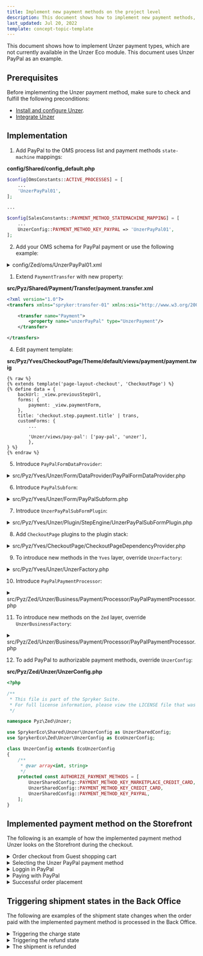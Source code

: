 ```yaml
---
title: Implement new payment methods on the project level
description: This document shows how to implement new payment methods, which are not yet provided by integration, on the project level.
last_updated: Jul 20, 2022
template: concept-topic-template
---
```


This document shows how to implement Unzer payment types, which are not currently available in the Unzer Eco module. This document uses Unzer PayPal as an example.

## Prerequisites

Before implementing the Unzer payment method, make sure to check and fulfill the following preconditions:

* [Install and configure Unzer](/docs/pbc/all/payment-service-providers/unzer/install-unzer/install-and-configure-unzer.html).
* [Integrate Unzer](/docs/pbc/all/payment-service-providers/unzer/install-unzer/integrate-unzer.html)


## Implementation

1. Add PayPal to the OMS process list and payment methods `state-machine` mappings:

**config/Shared/config_default.php**
```php
$config[OmsConstants::ACTIVE_PROCESSES] = [
    ...
    'UnzerPayPal01',
];

...

$config[SalesConstants::PAYMENT_METHOD_STATEMACHINE_MAPPING] = [
    ...
    UnzerConfig::PAYMENT_METHOD_KEY_PAYPAL => 'UnzerPayPal01',
];
```

2. Add your OMS schema for PayPal payment or use the following example:

<details><summary markdown='span'>config/Zed/oms/UnzerPayPal01.xml</summary>

```xml
<?xml version="1.0" encoding="utf-8"?>
<statemachine
        xmlns="spryker:oms-01"
        xmlns:xsi="http://www.w3.org/2001/XMLSchema-instance"
        xsi:schemaLocation="spryker:oms-01 http://static.spryker.com/oms-01.xsd">

    <process name="UnzerPayPal01" main="true">

        <states>
            <state name="new" reserved="true"/>
            <state name="authorize pending" reserved="true"/>
            <state name="authorize succeeded" reserved="true"/>
            <state name="authorize failed"/>
            <state name="authorize canceled"/>
            <state name="charge pending" reserved="true"/>
            <state name="payment completed" reserved="true"/>
            <state name="charge failed"/>
            <state name="refunded"/>
            <state name="payment chargeback"/>
            <state name="shipped"/>
            <state name="closed"/>
        </states>

        <events>
            <event name="charge" manual="true" command="Unzer/Charge"/>
            <event name="refund" manual="true" command="Unzer/Refund"/>
            <event name="ship" manual="true"/>
            <event name="close" manual="false" timeout="14 days"/>
        </events>

        <transitions>
            <transition happy="true">
                <source>new</source>
                <target>authorize pending</target>
            </transition>

            <transition condition="Unzer/IsAuthorizeSucceeded" happy="true">
                <source>authorize pending</source>
                <target>authorize succeeded</target>
            </transition>

            <transition condition="Unzer/IsAuthorizeFailed" happy="true">
                <source>authorize pending</source>
                <target>authorize failed</target>
            </transition>

            <transition condition="Unzer/IsAuthorizeCanceled" happy="true">
                <source>authorize pending</source>
                <target>authorize canceled</target>
            </transition>

            <transition happy="true">
                <source>authorize succeeded</source>
                <target>charge pending</target>
                <event>charge</event>
            </transition>

            <transition condition="Unzer/IsPaymentCompleted" happy="true">
                <source>charge pending</source>
                <target>payment completed</target>
            </transition>

            <transition condition="Unzer/IsChargeFailed" happy="true">
                <source>charge pending</source>
                <target>charge failed</target>
            </transition>

            <transition condition="Unzer/IsPaymentChargeback" happy="true">
                <source>payment completed</source>
                <target>payment chargeback</target>
            </transition>

            <transition happy="true">
                <source>payment completed</source>
                <target>refunded</target>
                <event>refund</event>
            </transition>

            <transition happy="true">
                <source>payment completed</source>
                <target>shipped</target>
                <event>ship</event>
            </transition>

            <transition happy="true">
                <source>shipped</source>
                <target>closed</target>
                <event>close</event>
            </transition>
        </transitions>
    </process>
</statemachine>
```

</details>

1. Extend `PaymentTransfer` with new property:

**src/Pyz/Shared/Payment/Transfer/payment.transfer.xml**
```xml
<?xml version="1.0"?>
<transfers xmlns="spryker:transfer-01" xmlns:xsi="http://www.w3.org/2001/XMLSchema-instance" xsi:schemaLocation="spryker:transfer-01 http://static.spryker.com/transfer-01.xsd">

    <transfer name="Payment">
        <property name="unzerPayPal" type="UnzerPayment"/>
    </transfer>

</transfers>
```

4. Edit payment template:

**src/Pyz/Yves/CheckoutPage/Theme/default/views/payment/payment.twig**

```twig
{% raw %}
{% extends template('page-layout-checkout', 'CheckoutPage') %}
{% define data = {
    backUrl: _view.previousStepUrl,
    forms: {
        payment: _view.paymentForm,
    },
    title: 'checkout.step.payment.title' | trans,
    customForms: {
        ...
        
        'Unzer/views/pay-pal': ['pay-pal', 'unzer'],
        },
} %}
{% endraw %}
```

5. Introduce `PayPalFormDataProvider`:

<details><summary markdown='span'>src/Pyz/Yves/Unzer/Form/DataProvider/PayPalFormDataProvider.php</summary>

```php
<?php

/**
 * This file is part of the Spryker Suite.
 * For full license information, please view the LICENSE file that was distributed with this source code.
 */

namespace Pyz\Yves\Unzer\Form\DataProvider;

use Generated\Shared\Transfer\QuoteTransfer;
use Generated\Shared\Transfer\UnzerPaymentTransfer;
use Spryker\Shared\Kernel\Transfer\AbstractTransfer;
use SprykerEco\Yves\Unzer\Dependency\Client\UnzerToQuoteClientInterface;
use SprykerEco\Yves\Unzer\Form\DataProvider\AbstractFormDataProvider;

class PayPalFormDataProvider extends AbstractFormDataProvider
{
    /**
     * @var \SprykerEco\Yves\Unzer\Dependency\Client\UnzerToQuoteClientInterface
     */
    protected $quoteClient;

    /**
     * @param \SprykerEco\Yves\Unzer\Dependency\Client\UnzerToQuoteClientInterface $quoteClient
     */
    public function __construct(UnzerToQuoteClientInterface $quoteClient)
    {
        $this->quoteClient = $quoteClient;
    }

    /**
     * @param \Generated\Shared\Transfer\QuoteTransfer $quoteTransfer
     *
     * @return \Generated\Shared\Transfer\QuoteTransfer
     */
    public function getData(AbstractTransfer $quoteTransfer): QuoteTransfer
    {
        $quoteTransfer = $this->updateQuoteWithPaymentData($quoteTransfer);
        $quoteTransfer->getPaymentOrFail()->setUnzerPayPal(new UnzerPaymentTransfer());

        $this->quoteClient->setQuote($quoteTransfer);

        return $quoteTransfer;
    }
}
```

</details>

6. Introduce `PayPalSubform`:

<details><summary markdown='span'>src/Pyz/Yves/Unzer/Form/PayPalSubform.php</summary>

```php
<?php

/**
 * This file is part of the Spryker Suite.
 * For full license information, please view the LICENSE file that was distributed with this source code.
 */

namespace Pyz\Yves\Unzer\Form;

use Generated\Shared\Transfer\PaymentTransfer;
use Generated\Shared\Transfer\UnzerPaymentTransfer;
use SprykerEco\Yves\Unzer\Form\AbstractUnzerSubForm;
use Symfony\Component\OptionsResolver\OptionsResolver;

/**
 * @method \SprykerEco\Yves\Unzer\UnzerConfig getConfig()
 */
class PayPalSubform extends AbstractUnzerSubForm
{
    /**
     * @var string
     */
    protected const TEMPLATE_VIEW_PATH = 'views/pay-pal/pay-pal';

    /**
     * @return string
     */
    public function getPropertyPath(): string
    {
        return PaymentTransfer::UNZER_PAY_PAL;
    }

    /**
     * @return string
     */
    public function getName(): string
    {
        return PaymentTransfer::UNZER_PAY_PAL;
    }

    /**
     * @param \Symfony\Component\OptionsResolver\OptionsResolver $resolver
     *
     * @return void
     */
    public function configureOptions(OptionsResolver $resolver): void
    {
        parent::configureOptions($resolver);

        $resolver->setDefaults([
            'data_class' => UnzerPaymentTransfer::class,
        ])->setRequired(static::OPTIONS_FIELD_NAME);
    }
} 
```

</details>

7. Introduce `UnzerPayPalSubFormPlugin`:

<details><summary markdown='span'>src/Pyz/Yves/Unzer/Plugin/StepEngine/UnzerPayPalSubFormPlugin.php</summary>

```php
<?php

/**
 * This file is part of the Spryker Suite.
 * For full license information, please view the LICENSE file that was distributed with this source code.
 */

namespace Pyz\Yves\Unzer\Plugin\StepEngine;

use Spryker\Yves\Kernel\AbstractPlugin;
use Spryker\Yves\StepEngine\Dependency\Form\StepEngineFormDataProviderInterface;
use Spryker\Yves\StepEngine\Dependency\Form\SubFormInterface;
use Spryker\Yves\StepEngine\Dependency\Plugin\Form\SubFormPluginInterface;

/**
 * @method \SprykerEco\Yves\Unzer\UnzerFactory getFactory()
 * @method \SprykerEco\Yves\Unzer\UnzerConfig getConfig()
 */
class UnzerPayPalSubFormPlugin extends AbstractPlugin implements SubFormPluginInterface
{
    /**
     * {@inheritDoc}
     * - Creates `PayPal` subform.
     *
     * @api
     *
     * @return \Spryker\Yves\StepEngine\Dependency\Form\SubFormInterface
     */
    public function createSubForm(): SubFormInterface
    {
        return $this->getFactory()->createPayPalSubForm();
    }

    /**
     * {@inheritDoc}
     * - Creates `PayPal` subform data provider.
     *
     * @api
     *
     * @return \Spryker\Yves\StepEngine\Dependency\Form\StepEngineFormDataProviderInterface
     */
    public function createSubFormDataProvider(): StepEngineFormDataProviderInterface
    {
        return $this->getFactory()->createPayPalFormDataProvider();
    }
}
```

</details>

8. Add `CheckoutPage` plugins to the plugin stack:

<details><summary markdown='span'>src/Pyz/Yves/CheckoutPage/CheckoutPageDependencyProvider.php</summary>

```php
...
use Pyz\Yves\Unzer\Plugin\StepEngine\UnzerPayPalSubFormPlugin;
...

    /**
     * @param \Spryker\Yves\Kernel\Container $container
     *
     * @return \Spryker\Yves\Kernel\Container
     */
    protected function extendPaymentMethodHandler(Container $container): Container
    {
        $container->extend(static::PAYMENT_METHOD_HANDLER, function (StepHandlerPluginCollection $paymentMethodHandler) {
            ...
            $paymentMethodHandler->add(new UnzerStepHandlerPlugin(), UnzerConfig::PAYMENT_METHOD_KEY_PAYPAL);
            
            return $paymentMethodHandler;
        });
    }
    
    ...
    
    
    /**
     * @param \Spryker\Yves\Kernel\Container $container
     *
     * @return \Spryker\Yves\Kernel\Container
     */
    protected function extendSubFormPluginCollection(Container $container): Container
    {
        $container->extend(static::PAYMENT_SUB_FORMS, function (SubFormPluginCollection $paymentSubFormPluginCollection) {
            ...
            $paymentSubFormPluginCollection->add(new UnzerPayPalSubFormPlugin());
        });
    }

```

</details>

9. To introduce new methods in the `Yves` layer, override `UnzerFactory`:

<details><summary markdown='span'>src/Pyz/Yves/Unzer/UnzerFactory.php</summary>

```php
<?php

/**
 * This file is part of the Spryker Suite.
 * For full license information, please view the LICENSE file that was distributed with this source code.
 */

namespace Pyz\Yves\Unzer;

use Pyz\Yves\Unzer\Form\DataProvider\PayPalFormDataProvider;
use Pyz\Yves\Unzer\Form\PayPalSubform;
use Spryker\Yves\StepEngine\Dependency\Form\StepEngineFormDataProviderInterface;
use Spryker\Yves\StepEngine\Dependency\Form\SubFormInterface;
use SprykerEco\Yves\Unzer\UnzerFactory as EcoUnzerFactory;

class UnzerFactory extends EcoUnzerFactory
{
    /**
     * @return \Spryker\Yves\StepEngine\Dependency\Form\SubFormInterface
     */
    public function createPayPalSubForm(): SubFormInterface
    {
        return new PayPalSubForm();
    }

    /**
     * @return \Spryker\Yves\StepEngine\Dependency\Form\StepEngineFormDataProviderInterface
     */
    public function createPayPalFormDataProvider(): StepEngineFormDataProviderInterface
    {
        return new PayPalFormDataProvider(
            $this->getQuoteClient(),
        );
    }
} 
```

</details>

10.  Introduce `PayPalPaymentProcessor`:

<details><summary markdown='span'>src/Pyz/Zed/Unzer/Business/Payment/Processor/PayPalPaymentProcessor.php</summary>

```php
<?php

/**
 * This file is part of the Spryker Suite.
 * For full license information, please view the LICENSE file that was distributed with this source code.
 */

namespace Pyz\Zed\Unzer\Business\Payment\Processor;

use Generated\Shared\Transfer\OrderTransfer;
use Generated\Shared\Transfer\QuoteTransfer;
use Generated\Shared\Transfer\RefundTransfer;
use Generated\Shared\Transfer\SaveOrderTransfer;
use Generated\Shared\Transfer\UnzerPaymentResourceTransfer;
use Generated\Shared\Transfer\UnzerPaymentTransfer;
use SprykerEco\Zed\Unzer\Business\ApiAdapter\UnzerAuthorizeAdapterInterface;
use SprykerEco\Zed\Unzer\Business\ApiAdapter\UnzerPaymentAdapterInterface;
use SprykerEco\Zed\Unzer\Business\ApiAdapter\UnzerPaymentResourceAdapterInterface;
use SprykerEco\Zed\Unzer\Business\Checkout\Mapper\UnzerCheckoutMapperInterface;
use SprykerEco\Zed\Unzer\Business\Payment\Processor\Charge\UnzerChargeProcessorInterface;
use SprykerEco\Zed\Unzer\Business\Payment\Processor\PreparePayment\UnzerPreparePaymentProcessorInterface;
use SprykerEco\Zed\Unzer\Business\Payment\Processor\Refund\UnzerRefundProcessorInterface;
use SprykerEco\Zed\Unzer\Business\Payment\Processor\UnzerChargeablePaymentProcessorInterface;

class PayPalPaymentProcessor implements UnzerChargeablePaymentProcessorInterface
{
    /**
     * @var \SprykerEco\Zed\Unzer\Business\ApiAdapter\UnzerAuthorizeAdapterInterface
     */
    protected UnzerAuthorizeAdapterInterface $unzerAuthorizeAdapter;

    /**
     * @var \SprykerEco\Zed\Unzer\Business\ApiAdapter\UnzerPaymentAdapterInterface
     */
    protected UnzerPaymentAdapterInterface $unzerPaymentAdapter;

    /**
     * @var \SprykerEco\Zed\Unzer\Business\ApiAdapter\UnzerPaymentResourceAdapterInterface
     */
    protected UnzerPaymentResourceAdapterInterface $unzerPaymentResourceAdapter;

    /**
     * @var \SprykerEco\Zed\Unzer\Business\Payment\Processor\Charge\UnzerChargeProcessorInterface
     */
    protected UnzerChargeProcessorInterface $unzerChargeProcessor;

    /**
     * @var \SprykerEco\Zed\Unzer\Business\Payment\Processor\Refund\UnzerRefundProcessorInterface
     */
    protected UnzerRefundProcessorInterface $unzerRefundProcessor;

    /**
     * @var \SprykerEco\Zed\Unzer\Business\Payment\Processor\PreparePayment\UnzerPreparePaymentProcessorInterface
     */
    protected UnzerPreparePaymentProcessorInterface $unzerPreparePaymentProcessor;

    /**
     * @var \SprykerEco\Zed\Unzer\Business\Checkout\Mapper\UnzerCheckoutMapperInterface
     */
    protected UnzerCheckoutMapperInterface $unzerCheckoutMapper;

    /**
     * @param \SprykerEco\Zed\Unzer\Business\ApiAdapter\UnzerAuthorizeAdapterInterface $unzerAuthorizeAdapter
     * @param \SprykerEco\Zed\Unzer\Business\ApiAdapter\UnzerPaymentAdapterInterface $unzerPaymentAdapter
     * @param \SprykerEco\Zed\Unzer\Business\Payment\Processor\Charge\UnzerChargeProcessorInterface $unzerChargeProcessor
     * @param \SprykerEco\Zed\Unzer\Business\Payment\Processor\Refund\UnzerRefundProcessorInterface $unzerRefundProcessor
     * @param \SprykerEco\Zed\Unzer\Business\Payment\Processor\PreparePayment\UnzerPreparePaymentProcessorInterface $unzerPreparePaymentProcessor
     */
    public function __construct(
        UnzerAuthorizeAdapterInterface $unzerAuthorizeAdapter,
        UnzerPaymentAdapterInterface $unzerPaymentAdapter,
        UnzerPaymentResourceAdapterInterface $unzerPaymentResourceAdapter,
        UnzerChargeProcessorInterface $unzerChargeProcessor,
        UnzerRefundProcessorInterface $unzerRefundProcessor,
        UnzerPreparePaymentProcessorInterface $unzerPreparePaymentProcessor,
        UnzerCheckoutMapperInterface $unzerCheckoutMapper
    ) {
        $this->unzerAuthorizeAdapter = $unzerAuthorizeAdapter;
        $this->unzerPaymentAdapter = $unzerPaymentAdapter;
        $this->unzerPaymentResourceAdapter = $unzerPaymentResourceAdapter;
        $this->unzerChargeProcessor = $unzerChargeProcessor;
        $this->unzerRefundProcessor = $unzerRefundProcessor;
        $this->unzerPreparePaymentProcessor = $unzerPreparePaymentProcessor;
        $this->unzerCheckoutMapper = $unzerCheckoutMapper;
    }

    /**
     * @return void
     */
    public function processCharge(OrderTransfer $orderTransfer, array $salesOrderItemIds): void
    {
        $this->unzerChargeProcessor->charge($orderTransfer, $salesOrderItemIds);
    }

    /**
     * @param \Generated\Shared\Transfer\QuoteTransfer $quoteTransfer
     * @param \Generated\Shared\Transfer\SaveOrderTransfer $saveOrderTransfer
     *
     * @return \Generated\Shared\Transfer\UnzerPaymentTransfer
     */
    public function processOrderPayment(QuoteTransfer $quoteTransfer, SaveOrderTransfer $saveOrderTransfer): UnzerPaymentTransfer
    {
        $unzerPaymentTransfer = $this->unzerPreparePaymentProcessor->prepareUnzerPaymentTransfer($quoteTransfer, $saveOrderTransfer);
        $unzerPaymentTransfer->setPaymentResource($this->createUnzerPaymentResource($quoteTransfer));
        $unzerPaymentTransfer = $this->unzerAuthorizeAdapter->authorizePayment($unzerPaymentTransfer);

        return $this->unzerPaymentAdapter->getPaymentInfo($unzerPaymentTransfer);
    }

    /**
     * @param \Generated\Shared\Transfer\RefundTransfer $refundTransfer
     * @param \Generated\Shared\Transfer\OrderTransfer $orderTransfer
     * @param array<int> $salesOrderItemIds
     *
     * @return void
     */
    public function processRefund(RefundTransfer $refundTransfer, OrderTransfer $orderTransfer, array $salesOrderItemIds): void
    {
        $this->unzerRefundProcessor->refund($refundTransfer, $orderTransfer, $salesOrderItemIds);
    }

    /**
     * @param \Generated\Shared\Transfer\QuoteTransfer $quoteTransfer
     *
     * @return \Generated\Shared\Transfer\UnzerPaymentResourceTransfer
     */
    protected function createUnzerPaymentResource(QuoteTransfer $quoteTransfer): UnzerPaymentResourceTransfer
    {
        $unzerPaymentResourceTransfer = $this->unzerCheckoutMapper
            ->mapQuoteTransferToUnzerPaymentResourceTransfer(
                $quoteTransfer,
                new UnzerPaymentResourceTransfer(),
            );

        return $this->unzerPaymentResourceAdapter->createPaymentResource(
            $unzerPaymentResourceTransfer,
            $quoteTransfer->getPaymentOrFail()->getUnzerPaymentOrFail()->getUnzerKeypairOrFail(),
        );
    }
}
```

</details>

11. To introduce new methods on the `Zed` layer, override `UnzerBusinessFactory`:

<details><summary markdown='span'>src/Pyz/Zed/Unzer/Business/Payment/Processor/PayPalPaymentProcessor.php</summary>

```php
<?php

/**
 * This file is part of the Spryker Suite.
 * For full license information, please view the LICENSE file that was distributed with this source code.
 */

namespace Pyz\Zed\Unzer\Business;

use Pyz\Zed\Unzer\Business\Payment\Processor\PayPalPaymentProcessor;
use SprykerEco\Shared\Unzer\UnzerConfig;
use SprykerEco\Zed\Unzer\Business\Payment\Processor\UnzerPaymentProcessorInterface;
use SprykerEco\Zed\Unzer\Business\UnzerBusinessFactory as EcoUnzerBusinessFactory;

/**
 * @method \Pyz\Zed\Unzer\UnzerConfig getConfig()
 * @method \SprykerEco\Zed\Unzer\Persistence\UnzerRepositoryInterface getRepository()
 * @method \SprykerEco\Zed\Unzer\Persistence\UnzerEntityManagerInterface getEntityManager()
 */
class UnzerBusinessFactory extends EcoUnzerBusinessFactory
{
    /**
     * @return array<string, \Closure>
     */
    public function getUnzerPaymentProcessors(): array
    {
        return array_merge(parent::getUnzerPaymentProcessors(), [
            UnzerConfig::PAYMENT_METHOD_KEY_PAYPAL => function () {
                return $this->createPayPalPaymentProcessor();
            },
        ]);
    }

    public function createPayPalPaymentProcessor(): UnzerPaymentProcessorInterface
    {
        return new PayPalPaymentProcessor(
            $this->createUnzerAuthorizeAdapter(),
            $this->createUnzerPaymentAdapter(),
            $this->createUnzerPaymentResourceAdapter(),
            $this->createUnzerCreditCardChargeProcessor(),
            $this->createUnzerRefundProcessor(),
            $this->createUnzerPreparePaymentProcessor(),
            $this->createUnzerCheckoutMapper(),
        );
    }
}
```

</details>

12. To add PayPal to authorizable payment methods, override `UnzerConfig`:

**src/Pyz/Zed/Unzer/UnzerConfig.php**
```php
<?php

/**
 * This file is part of the Spryker Suite.
 * For full license information, please view the LICENSE file that was distributed with this source code.
 */

namespace Pyz\Zed\Unzer;

use SprykerEco\Shared\Unzer\UnzerConfig as UnzerSharedConfig;
use SprykerEco\Zed\Unzer\UnzerConfig as EcoUnzerConfig;

class UnzerConfig extends EcoUnzerConfig
{
    /**
     * @var array<int, string>
     */
    protected const AUTHORIZE_PAYMENT_METHODS = [
        UnzerSharedConfig::PAYMENT_METHOD_KEY_MARKETPLACE_CREDIT_CARD,
        UnzerSharedConfig::PAYMENT_METHOD_KEY_CREDIT_CARD,
        UnzerSharedConfig::PAYMENT_METHOD_KEY_PAYPAL,
    ];
}
```

## Implemented payment method on the Storefront

The following is an example of how the implemented payment method Unzer looks on the Storefront during the checkout.

<details><summary markdown='span'>Order checkout from Guest shopping cart</summary>

![storefront-1](https://spryker.s3.eu-central-1.amazonaws.com/docs/pbc/all/payment-service-providers/unzer/extend-and-customize/implement-new-payment-methods-on-the-project-level/storefront-1.jpeg)

</details>

<details><summary markdown='span'>Selecting the Unzer PayPal payment method</summary>

![storefront-2](https://spryker.s3.eu-central-1.amazonaws.com/docs/pbc/all/payment-service-providers/unzer/extend-and-customize/implement-new-payment-methods-on-the-project-level/storefront-2.jpeg)

</details>

<details><summary markdown='span'>Loggin in PayPal</summary>

![storefront-3](https://spryker.s3.eu-central-1.amazonaws.com/docs/pbc/all/payment-service-providers/unzer/extend-and-customize/implement-new-payment-methods-on-the-project-level/storefront-3.jpeg)

</details>

<details><summary markdown='span'>Paying with PayPal</summary>

![storefront-4](https://spryker.s3.eu-central-1.amazonaws.com/docs/pbc/all/payment-service-providers/unzer/extend-and-customize/implement-new-payment-methods-on-the-project-level/storefront-4.jpeg)

</details>

<details><summary markdown='span'>Successful order placement</summary>

![storefront-5](https://spryker.s3.eu-central-1.amazonaws.com/docs/pbc/all/payment-service-providers/unzer/extend-and-customize/implement-new-payment-methods-on-the-project-level/storefront-5.jpeg)

</details>



## Triggering shipment states in the Back Office

The following are examples of the shipment state changes when the order paid with the implemented payment method is processed in the Back Office.

<details><summary markdown='span'>Triggering the charge state</summary>

![back-office-1](https://spryker.s3.eu-central-1.amazonaws.com/docs/pbc/all/payment-service-providers/unzer/extend-and-customize/implement-new-payment-methods-on-the-project-level/back-office-1.jpeg)

</details>

<details><summary markdown='span'>Triggering the refund state</summary>

![back-office-2](https://spryker.s3.eu-central-1.amazonaws.com/docs/pbc/all/payment-service-providers/unzer/extend-and-customize/implement-new-payment-methods-on-the-project-level/back-office-2.jpeg)

</details>

<details><summary markdown='span'>The shipment is refunded</summary>

![back-office-3](https://spryker.s3.eu-central-1.amazonaws.com/docs/pbc/all/payment-service-providers/unzer/extend-and-customize/implement-new-payment-methods-on-the-project-level/back-office-3.jpeg)

</details>


